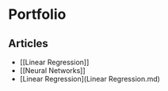 # Portfolio
## Articles
- [[Linear Regression]]
- [[Neural Networks]]
- [Linear Regression](Linear Regression.md)
